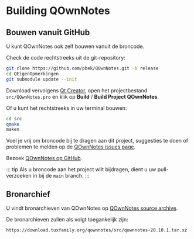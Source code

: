 # Building QOwnNotes

## Bouwen vanuit GitHub

U kunt QOwnNotes ook zelf bouwen vanuit de broncode.

Check de code rechtstreeks uit de git-repository:

```bash
git clone https://github.com/pbek/QOwnNotes.git -b release
cd QEigenOpmerkingen
git submodule update --init
```

Download vervolgens [Qt Creator](https://www.qt.io/download-open-source), open het projectbestand `src/QOwnNotes.pro` en klik op **Build** / **Build Project QOwnNotes**.

Of u kunt het rechtstreeks in uw terminal bouwen:

```bash
cd src
qmake
maken
```

Voel je vrij om broncode bij te dragen aan dit project, suggesties te doen of problemen te melden op de [QOwnNotes issues page](https://github.com/pbek/QOwnNotes/issues).

Bezoek [QOwnNotes op GitHub](https://github.com/pbek/QOwnNotes).

::: tip
Als u broncode aan het project wilt bijdragen, dient u uw pull-verzoeken in bij de `main` branch.
:::

## Bronarchief

U vindt bronarchieven van QOwnNotes op [QOwnNotes source archive](https://download.tuxfamily.org/qownnotes/src/).

De bronarchieven zullen als volgt toegankelijk zijn:

`https://download.tuxfamily.org/qownnotes/src/qownnotes-20.10.1.tar.xz`
